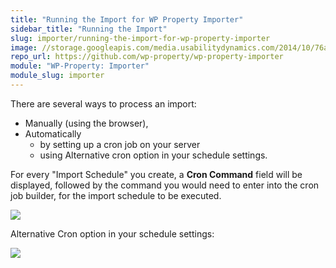 ```yaml
---
title: "Running the Import for WP Property Importer"
sidebar_title: "Running the Import"
slug: importer/running-the-import-for-wp-property-importer
image: //storage.googleapis.com/media.usabilitydynamics.com/2014/10/76a8eb10-wpproperty-extension-importer-icon-300x300.png
repo_url: https://github.com/wp-property/wp-property-importer
module: "WP-Property: Importer"
module_slug: importer
---
```


There are several ways to process an import:

*   Manually (using the browser),
*   Automatically
    *   by setting up a cron job on your server
    *   using Alternative cron option in your schedule settings. 

For every "Import Schedule" you create, a **Cron Command** field will be displayed, followed by the command you would need to enter into the cron job builder, for the import schedule to be executed.

![](https://storage.googleapis.com/media.usabilitydynamics.com/2014/10/853d96df-cron-command.png)

Alternative Cron option in your schedule settings:

![](https://storage.googleapis.com/media.usabilitydynamics.com/2014/10/1af3ab79-alternative-cron.png)